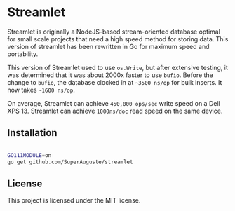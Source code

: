 # Streamlet

Streamlet is originally a NodeJS-based stream-oriented database optimal for small scale projects that need a high speed method for storing data. This version of streamlet has been rewritten in Go for maximum speed and portability.

This version of Streamlet used to use `os.Write`, but after extensive testing, it was determined that it was about 2000x faster to use `bufio`. Before the change to `bufio`, the database clocked in at `~3500 ns/op` for bulk inserts. It now takes `~1600 ns/op`.

On average, Streamlet can achieve `450,000 ops/sec` write speed on a Dell XPS 13. Streamlet can achieve `1000ns/doc` read speed on the same device.

## Installation

```bash

GO111MODULE=on
go get github.com/SuperAuguste/streamlet

```

## License

This project is licensed under the MIT license.
